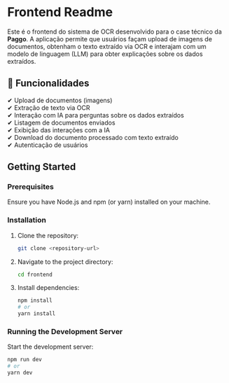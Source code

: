 # Frontend Readme

Este é o frontend do sistema de OCR desenvolvido para o case técnico da **Paggo**. A aplicação permite que usuários façam upload de imagens de documentos, obtenham o texto extraído via OCR e interajam com um modelo de linguagem (LLM) para obter explicações sobre os dados extraídos.  

## 🚀 Funcionalidades  
✔ Upload de documentos (imagens)  
✔ Extração de texto via OCR  
✔ Interação com IA para perguntas sobre os dados extraídos  
✔ Listagem de documentos enviados  
✔ Exibição das interações com a IA  
✔ Download do documento processado com texto extraído  
✔ Autenticação de usuários  

## Getting Started

### Prerequisites

Ensure you have Node.js and npm (or yarn) installed on your machine.

### Installation

1. Clone the repository:
   ```bash
   git clone <repository-url>
   ```

2. Navigate to the project directory:
   ```bash
   cd frontend
   ```

3. Install dependencies:
   ```bash
   npm install
   # or
   yarn install
   ```

### Running the Development Server

Start the development server:
```bash
npm run dev
# or
yarn dev
```
